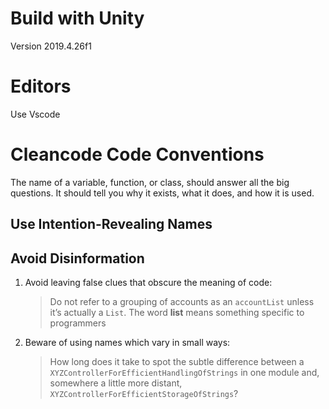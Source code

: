 # Build with Unity
Version 2019.4.26f1

# Editors
Use Vscode

# Cleancode Code Conventions
The name of a variable, function, or class, should answer all the big questions. It
should tell you why it exists, what it does, and how it is used. 

## Use Intention-Revealing Names

## Avoid Disinformation
1. Avoid leaving false clues that obscure the meaning of code:

   > Do not refer to a grouping of accounts as an `accountList` unless it’s actually a `List`.
The word **list** means something specific to programmers

2. Beware of using names which vary in small ways: 

   > How long does it take to spot the subtle difference between a `XYZControllerForEfficientHandlingOfStrings` in one module
and, somewhere a little more distant, `XYZControllerForEfficientStorageOfStrings`?






